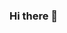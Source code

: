 ### Hi there 👋

<!--
**smiraz/smiraz** is a ✨ _special_ ✨ repository because its `README.md` (this file) appears on your GitHub profile.

![WakaTime Stats](https://github-readme-stats.vercel.app/api/wakatime?username=smiraz&layout=compact&langs_count=10&custom_title=Coding+Time&range=all_time&theme=graywhite&hide_title=true#gh-light-mode-only)
